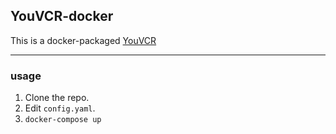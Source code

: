 ## YouVCR-docker

This is a docker-packaged [YouVCR](https://github.com/YouVCR/YouVCR)  

----------

### usage

1. Clone the repo.
2. Edit `config.yaml`.
3. `docker-compose up`